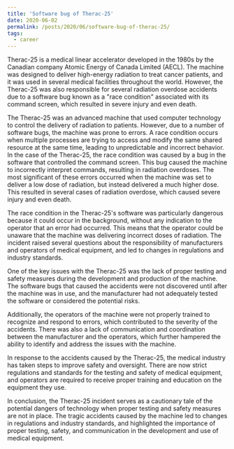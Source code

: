 ```yaml
---
title: 'Software bug of Therac-25'
date: 2020-06-02
permalink: /posts/2020/06/software-bug-of-therac-25/
tags:
  - career
---
```


Therac-25 is a medical linear accelerator developed in the 1980s by the Canadian company Atomic Energy of Canada Limited (AECL). The machine was designed to deliver high-energy radiation to treat cancer patients, and it was used in several medical facilities throughout the world. However, the Therac-25 was also responsible for several radiation overdose accidents due to a software bug known as a "race condition" associated with its command screen, which resulted in severe injury and even death.

The Therac-25 was an advanced machine that used computer technology to control the delivery of radiation to patients. However, due to a number of software bugs, the machine was prone to errors. A race condition occurs when multiple processes are trying to access and modify the same shared resource at the same time, leading to unpredictable and incorrect behavior. In the case of the Therac-25, the race condition was caused by a bug in the software that controlled the command screen. This bug caused the machine to incorrectly interpret commands, resulting in radiation overdoses. The most significant of these errors occurred when the machine was set to deliver a low dose of radiation, but instead delivered a much higher dose. This resulted in several cases of radiation overdose, which caused severe injury and even death.

The race condition in the Therac-25's software was particularly dangerous because it could occur in the background, without any indication to the operator that an error had occurred. This means that the operator could be unaware that the machine was delivering incorrect doses of radiation. The incident raised several questions about the responsibility of manufacturers and operators of medical equipment, and led to changes in regulations and industry standards.

One of the key issues with the Therac-25 was the lack of proper testing and safety measures during the development and production of the machine. The software bugs that caused the accidents were not discovered until after the machine was in use, and the manufacturer had not adequately tested the software or considered the potential risks. 

Additionally, the operators of the machine were not properly trained to recognize and respond to errors, which contributed to the severity of the accidents. There was also a lack of communication and coordination between the manufacturer and the operators, which further hampered the ability to identify and address the issues with the machine.

In response to the accidents caused by the Therac-25, the medical industry has taken steps to improve safety and oversight. There are now strict regulations and standards for the testing and safety of medical equipment, and operators are required to receive proper training and education on the equipment they use.

In conclusion, the Therac-25 incident serves as a cautionary tale of the potential dangers of technology when proper testing and safety measures are not in place. The tragic accidents caused by the machine led to changes in regulations and industry standards, and highlighted the importance of proper testing, safety, and communication in the development and use of medical equipment.